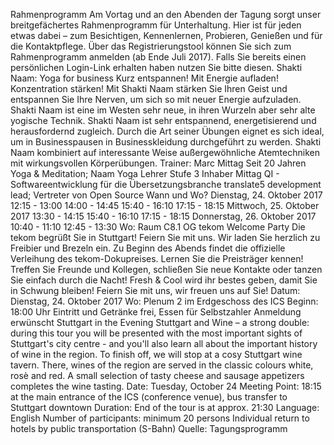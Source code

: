 Rahmenprogramm
Am Vortag und an den Abenden der Tagung sorgt unser breitgefächertes Rahmenprogramm für Unterhaltung. 
Hier ist für jeden etwas dabei – zum Besichtigen, Kennenlernen, Probieren, Genießen und für die Kontaktpflege.
Über das Registrierungstool können Sie sich zum Rahmenprogramm anmelden (ab Ende Juli 2017). 
Falls Sie bereits einen persönlichen Login-Link erhalten haben nutzen Sie bitte diesen. 
Shakti Naam: Yoga for business
Kurz entspannen! Mit Energie aufladen! Konzentration stärken!
Mit Shakti Naam stärken Sie Ihren Geist und entspannen Sie Ihre Nerven, um sich so mit neuer Energie aufzuladen. Shakti Naam ist eine im Westen sehr neue, in ihren Wurzeln aber sehr alte yogische Technik. Shakti Naam ist sehr entspannend, energetisierend und herausfordernd zugleich. Durch die Art seiner Übungen eignet es sich ideal, um in Businesspausen in Businesskleidung durchgeführt zu werden. Shakti Naam kombiniert auf interessante Weise außergewöhnliche Atemtechniken mit wirkungsvollen Körperübungen.
Trainer: Marc Mittag
 Seit 20 Jahren Yoga & Meditation; Naam Yoga Lehrer Stufe 3
 Inhaber Mittag QI - Softwareentwicklung für die Übersetzungsbranche
 translate5 development lead; Vertreter von Open Source
Wann und Wo?
Dienstag, 24. Oktober 2017
12:15 - 13:00
14:00 - 14:45
15:40 - 16:10
17:15 - 18:15
Mittwoch, 25. Oktober 2017
13:30 - 14:15
15:40 - 16:10
17:15 - 18:15
Donnerstag, 26. Oktober 2017
10:40 - 11:10
12:45 - 13:30
Wo: Raum C8.1 OG
tekom Welcome Party
Die tekom begrüßt Sie in Stuttgart!
Feiern Sie mit uns. Wir laden Sie herzlich zu Freibier und Brezeln ein.
Zu Beginn des Abends findet die offizielle Verleihung des tekom-Dokupreises. Lernen Sie die Preisträger kennen!
Treffen Sie Freunde und Kollegen, schließen Sie neue Kontakte oder tanzen Sie einfach durch die Nacht! 
Fresh & Cool wird ihr bestes geben, damit Sie in Schwung bleiben!
Feiern Sie mit uns, wir freuen uns auf Sie!
    Datum: Dienstag, 24. Oktober 2017
    Wo: Plenum 2 im Erdgeschoss des ICS
    Beginn: 18:00 Uhr
    Eintritt und Getränke frei, Essen für Selbstzahler
    Anmeldung erwünscht
Stuttgart in the Evening
Stuttgart and Wine – a strong double: during this tour you will be presented with the most important 
sights of Stuttgart's city centre - and you'll also learn all about the important history of wine in the region.
To finish off, we will stop at a cosy Stuttgart wine tavern. 
There, wines of the region are served in the classic colours white, rosè and red. 
A small selection of tasty cheese and sausage appetizers completes the wine tasting.
Date: Tuesday, October 24
Meeting Point: 18:15 at the main entrance of the ICS (conference venue), bus transfer to Stuttgart downtown
Duration: End of the tour is at approx. 21:30
Language: English
Number of participants: minimum 20 persons
Individual return to hotels by public transportation (S-Bahn)
Quelle: Tagungsprogramm